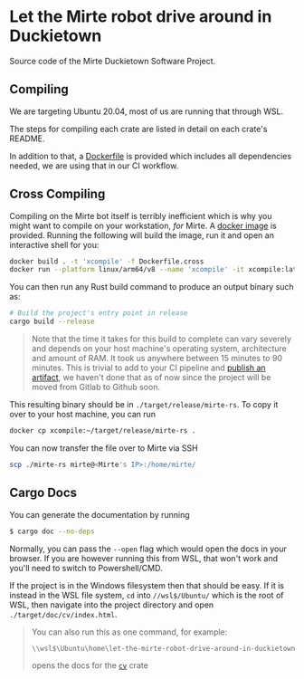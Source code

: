 # Let the Mirte robot drive around in Duckietown

Source code of the Mirte Duckietown Software Project.

## Compiling

We are targeting Ubuntu 20.04, most of us are running that through WSL.

The steps for compiling each crate are listed in detail on each crate's README.

In addition to that, a [Dockerfile](./Dockerfile) is provided which includes all dependencies
needed, we are using that in our CI workflow.

## Cross Compiling

Compiling on the Mirte bot itself is terribly inefficient which is why you might want to compile
on your workstation, *for* Mirte. A [docker image](./Dockerfile.cross) is provided. Running the
following will build the image, run it and open an interactive shell for you:

```sh
docker build . -t 'xcompile' -f Dockerfile.cross
docker run --platform linux/arm64/v8 --name 'xcompile' -it xcompile:latest bash
```

You can then run any Rust build command to produce an output binary such as:

```sh
# Build the project's entry point in release
cargo build --release
```

> Note that the time it takes for this build to complete can vary severely and depends on your
> host machine's operating system, architecture and amount of RAM. It took us anywhere between
> 15 minutes to 90 minutes. This is trivial to add to your CI pipeline and
> [publish an artifact](https://github.com/actions/upload-artifact#upload-an-individual-file),
> we haven't done that as of now since the project will be moved from Gitlab to Github soon.

This resulting binary should be in `./target/release/mirte-rs`. To copy it over to your host
machine, you can run 

```sh
docker cp xcompile:~/target/release/mirte-rs .
```

You can now transfer the file over to Mirte via SSH

```sh
scp ./mirte-rs mirte@<Mirte's IP>:/home/mirte/
```

## Cargo Docs

You can generate the documentation by running

```sh
$ cargo doc --no-deps
```

Normally, you can pass the `--open` flag which would open the docs in your browser. If you are
however running this from WSL, that won't work and you'll need to switch to Powershell/CMD.

If the project is in the Windows filesystem then that should be easy. If it is instead in the WSL
file system, `cd` into `//wsl$/Ubuntu/` which is the root of WSL, then navigate into the project
directory and open `./target/doc/cv/index.html`.

> You can also run this as one command, for example:
> 
> ```sh
> \\wsl$\Ubuntu\home\let-the-mirte-robot-drive-around-in-duckietown\target\doc\cv\index.html
> ```
> opens the docs for the [`cv`](./cv/) crate

